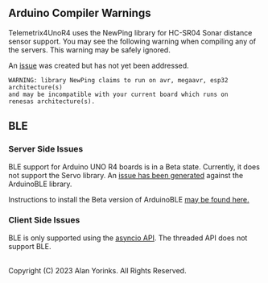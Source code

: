 ## Arduino Compiler Warnings
Telemetrix4UnoR4 uses the NewPing library for HC-SR04 Sonar distance sensor support.
You may see the following warning when compiling any of the servers.
This warning may be safely ignored.

An [issue](https://bitbucket.org/teckel12/arduino-new-ping/issues/78/add-renesas_uno-to-libraryproperties) was created but has not yet been addressed.


```angular2html
WARNING: library NewPing claims to run on avr, megaavr, esp32 architecture(s)
and may be incompatible with your current board which runs on 
renesas architecture(s).

```

## BLE

### Server Side Issues
BLE support for Arduino UNO R4 boards is in a Beta state. Currently, it does not
support the Servo library. An [issue has been generated](https://github.com/arduino-libraries/ArduinoBLE/issues/311) against the ArduinoBLE library.

Instructions to install the Beta version of ArduinoBLE [may be found here.](https://forum.arduino.cc/t/radio-module-firmware-version-0-2-0-is-now-available/1147361)

### Client Side Issues
BLE is only supported using the [asyncio API](telemetrix_wifi_reference_aio.md). The 
threaded API does not support BLE.

<BR>
Copyright (C) 2023 Alan Yorinks. All Rights Reserved.